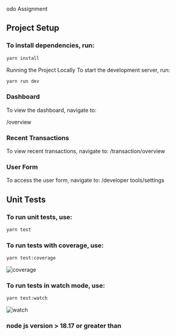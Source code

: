 odo Assignment

## Project Setup

### To install dependencies, run:

```sh
yarn install
```


Running the Project Locally
To start the development server, run:

```sh
yarn run dev
```


### Dashboard
To view the dashboard, navigate to:

/overview


### Recent Transactions
To view recent transactions, navigate to:
/transaction/overview


### User Form
To access the user form, navigate to:
/developer tools/settings


## Unit Tests
### To run unit tests, use:

```sh
yarn test
```

### To run tests with coverage, use:

```sh
yarn test:coverage
```

![coverage](public/images/coverage.png)

### To run tests in watch mode, use:

```sh
yarn test:watch
```

![watch](public/images/watch.png)


### node js version > 18.17 or greater than